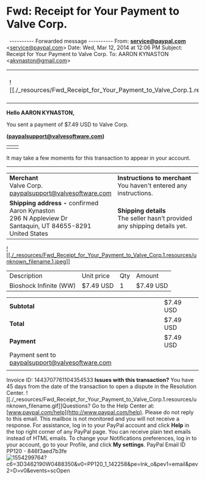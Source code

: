 # Fwd: Receipt for Your Payment to Valve Corp.

 
\---------- Forwarded message ----------
From: **[service@paypal.com](mailto:service@paypal.com)** <[service@paypal.com](mailto:service@paypal.com)\>
Date: Wed, Mar 12, 2014 at 12:06 PM
Subject: Receipt for Your Payment to Valve Corp.
To: AARON KYNASTON <[akynaston@gmail.com](mailto:akynaston@gmail.com)\>

|     |     |
| --- | --- |
| ![[./_resources/Fwd_Receipt_for_Your_Payment_to_Valve_Corp.1.resources/unknown_filename.2.gif]] | Mar 12, 2014 11:05:57 PDT<br>Transaction ID: [97E06190GC540712J](https://www.paypal.com/us/cgi-bin/webscr?cmd=_view-a-trans&id=97E06190GC540712J) |

**Hello AARON KYNASTON,**

You sent a payment of $7.49 USD to Valve Corp.

**([paypalsupport@valvesoftware.com](mailto:paypalsupport@valvesoftware.com))**

|     |     |
| --- | --- |
|     |     |

It may take a few moments for this transaction to appear in your account.

* * *

|     |     |
| --- | --- |
| **Merchant**<br>Valve Corp.<br>[paypalsupport@valvesoftware.com](mailto:paypalsupport@valvesoftware.com) | **Instructions to merchant**<br>You haven't entered any instructions. |
| **Shipping address -** confirmed<br>Aaron Kynaston<br>296 N Appleview Dr<br>Santaquin, UT 84655-8291<br>United States | **Shipping details**<br>The seller hasn’t provided any shipping details yet. |

[![[./_resources/Fwd_Receipt_for_Your_Payment_to_Valve_Corp.1.resources/unknown_filename.1.jpeg]]](https://www.paypal.com/webapps/mch/cmd/?v=2.0&t=1394647585&fdata=JA0MW3IBWlZPQF9JGEdYWVxgel13aFpkFSAtUmt-XFtdUnBofl0hMUlUYg1pXG0JJw0MW3IDX1RMSEsAQRwJV1ZheVp0Z0gyBiAtUgkYW1tdQSQwOQ8bDCczEHVxLQYnGChOBSJHUFdfFQMUSQFQW1pneVp0Y1ZyRnl5X388DR1QDzMsKEFtZjVCZ350Wg0VOQsYFipZCkgJERQATBlDCQE4bFgD&cks=N2RhMzg5OGU3MDNhMWMxNWE1MWY3ZGU0NWExZWJiY2E&e=1.0)

|     |     |     |     |
| --- | --- | --- | --- |
| Description | Unit price | Qty | Amount |
| Bioshock Infinite (WW) | $7.49 USD | 1   | $7.49 USD |

|     |     |
| --- | --- |
| **Subtotal** | $7.49 USD |
| **Total** | $7.49 USD |
| **Payment** | $7.49 USD |
| Payment sent to [paypalsupport@valvesoftware.com](mailto:paypalsupport@valvesoftware.com) |     |
|     |

Invoice ID: 1443707761104354533
**Issues with this transaction?**
You have 45 days from the date of the transaction to open a dispute in the Resolution Center.
![[./_resources/Fwd_Receipt_for_Your_Payment_to_Valve_Corp.1.resources/unknown_filename.gif]]Questions? Go to the Help Center at: [www.paypal.com/help](http://www.paypal.com/help).
Please do not reply to this email. This mailbox is not monitored and you will not receive a response. For assistance, log in to your PayPal account and click **Help** in the top right corner of any PayPal page.
You can receive plain text emails instead of HTML emails. To change your Notifications preferences, log in to your account, go to your Profile, and click **My settings**.
PayPal Email ID PP120 - 846f3aed7b3fe![1554299764?c6=3D3462190W0488350&v0=PP120_1_142258&pe=lnk_o&pev1=email&pev2=D=v0&events=scOpen](https://paypal.112.2o7.net/b/ss/paypalglobal/1/H.22--NS/1554299764?c6=3D3462190W0488350&v0=PP120_1_142258&pe=lnk_o&pev1=email&pev2=D=v0&events=scOpen)
